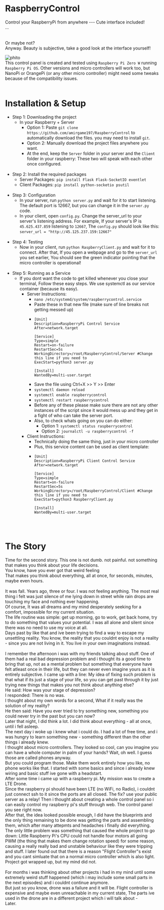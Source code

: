 # RaspberryControl
Control your RaspberryPi from anywhere --- Cute interface included!<br>
...<br>
<br>
<br>
Or maybe not?<br>
Anyway. Beauty is subjective, take a good look at the interface yourself!<br>


![phito](https://github.com/user-attachments/assets/53ca911a-ad15-4df5-a9ab-19e2d5fb0354)
<br>
This control panel is created and tested using `Raspberry Pi Zero W` running `Raspberry Pi OS`. Other versions and micro controllers will work too, but NanoPi or OrangePi (or any other micro controller) might need some tweaks because of the compatibility issues.<br>
<br>
# Installation & Setup
* Step 1: Downloading the project
  * In your Raspberry + Server
    * Option 1: Paste `git clone https://github.com/amirgame197/RaspberryControl` to automatically download the files. you may need to install `git`.
    * Option 2: Manually download the project files anywhere you want.
    * At the end, keep the `Server` folder in your server and the `Client` folder in your raspberry: These two will speak with each other once configured.
  <br>
* Step 2: Install the required packages
  * Server Packages: `pip install Flask Flask-SocketIO eventlet`
  * Client Packages: `pip install python-socketio psutil`
  <br>
* Step 3: Configuration
  * In your server, run `python server.py` and wait for it to start listening. The default port is 12667, but you can change it in the `server.py` code.
  * In your client, open `config.py`. Change the server_url to your server's listening address. For example, If your server's IP is `45.625.437.859` listening to `12667`, The `config.py` should look like this: `server_url = "http://45.125.237.159:12667"`
  <br>
* Step 4: Testing
  * Now in your client, run `python RaspberryClient.py` and wait for it to connect. After that, If you open a webpage and go to the `server_url` you set earlier, You should see the green indicator pointing that the micro controller is operational!
  <br>
* Step 5: Running as a Service
  * If you dont want the code to get killed whenever you close your terminal, Follow these easy steps. We use systemctl as our service container (because its easy).
    * Server Instructions:
      * `nano /etc/systemd/system/raspberrycontrol.service`
      * Paste these in that new file (make sure of line breaks not getting messed up)
      * ```
        [Unit]
        Description=RaspberryPi Control Service
        After=network.target
        
        [Service]
        Type=simple
        Restart=on-failure
        RestartSec=5s
        WorkingDirectory=/root/RaspberryControl/Server #Change this line if you need to
        ExecStart=python3 server.py
        
        [Install]
        WantedBy=multi-user.target
        ```
      * Save the file using Ctrl+X >> Y >> Enter
      * `systemctl daemon reload`
      * `systemctl enable raspberrycontrol`
      * `systemctl restart raspberrycontrol`
      * Before any of these please make sure there are not any other instances of the script since it would mess up and they get in a fight of who can take the server port.
      * Also, to check whats going on you can do either:
        * Option 1: `systemctl status raspberrycontrol`
        * Option 2: `journalctl -u raspberrycontrol -f`
    * Client Instructions:
      * Technically doing the same thing, just in your micro controller
      * Plus, this service content can be used as client template:
      * ```
        [Unit]
        Description=RaspberryPi Client Control Service
        After=network.target
        
        [Service]
        Type=simple
        Restart=on-failure
        RestartSec=5s
        WorkingDirectory=/root/RaspberryControl/Client #Change this line if you need to
        ExecStart=python3 RaspberryClient.py
        
        [Install]
        WantedBy=multi-user.target
        ```
  <br>
  <br>
# The Story
Time for the second story. This one is not dumb. not painful. not something that makes you think about your life decisions.<br>
You know, have you ever got that weird feeling<br>
That makes you think about everything, all at once, for seconds, minutes, maybe even hours.<br>
<br>
It was fall. Years ago, three or four. I was not feeling anything. The most real thing i felt was just silence of me lying down in street while rain drops are touching my face and nothing ever happening.<br>
Of course, It was all dreams and my mind desperately seeking for a comfort, impossible for my current situation.<br>
The life routine was simple: get up morning, go to work, get back home, try to do something that values your potential. I was all alone and silent since there was no need to use my voice at all.<br>
Days past by like that and ive been trying to find a way to escape my unsettling reality. You know, the reality that you couldnt enjoy is not a reality - since you are not living in it. You live in your own imaginations instead.<br>
<br>
I remember the afternoon i was with my friends talking about stuff. One of them had a real bad depression problem and i thought its a good time to bring that up, not as a mental problem but something that everyone have felt atleast once in their life, but they can never even imagine yours as it is entirely subjective. I came up with a line: My idea of fixing such problem is that what if its just a stage of your life, so you can get past through it by just trying new things that makes you not think about anything else?<br>
He said: How was your stage of depression?<br>
I responded: There is no was.<br>
I thought about my own words for a second, What if it really was the solution of my reality?<br>
He then said: Have you ever tried to try something new, something you could never try in the past but you can now?<br>
Later that night, I did think a lot. I did think about everything - all at once, until i fell asleep.<br>
The next day i woke up i knew what i could do. I had a lot of free time, and i was hungry to learn something new - something different than the other things i already knew.<br>
I thought about micro controllers. They looked so cool, can you imagine you can have a whole computer in palm of your hands? Wait, oh well. I guess those are called phones anyway.<br>
But you could program those. Make them work entirely how you like, no phone works like that. I started with some basics and since i already knew wiring and basic stuff ive gone with a headstart.<br>
After some time i came up with a raspberry pi. My mission was to create a LTE Drone.<br>
Since the raspberry pi should have been LTE (no WiFi, no Radio), i couldnt just connect ssh to it since the ports are all closed. The fix? use your public server as a relay! Then i thought about creating a whole control panel so i can easily control my raspberry pi's stuff through web. The control panel you see right now.<br>
After that, the idea looked possible enough, I did have the blueprints and the only thing remaining to be done was getting the parts and assembling them, which after many attepmts and headaches i finally did everything.<br>
The only little problem was something that caused the whole project to go down: Little Raspberry Pi's CPU could not handle four motors all going PWM (the thing that makes them change rotation speed) for some reason, causing a really really bad and unstable behaviour like they were tripping and stuff. I later found out that there is a reason "Flight Controller"s exist and you cant simluate that on a normal micro controller which is also light.<br>
Project got wrapped up, but my mind did not.<br>
<br>
For months i was thinking about other projects i had in my mind until some extremely weird stuff happened (which i may include some small parts in the next episodes) and i couldnt continue anymore.<br>
But just so you know, drone was a failure and it will be. Flight controller is expensive and maybe even unreachable in my current state, The parts ive used in the drone are in a different project which i will talk about -<br>
Later.
